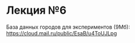# Лекция №6

База данных городов для экспериментов (9Мб): https://cloud.mail.ru/public/EsaB/u4ToUJLpg
